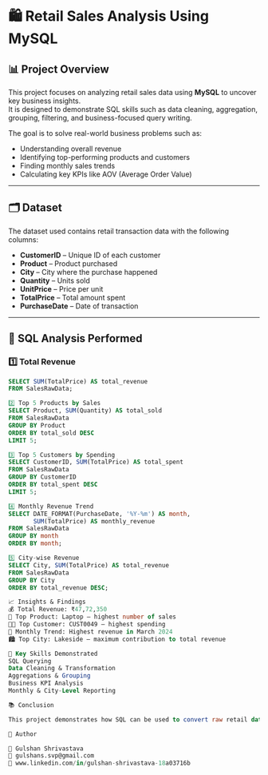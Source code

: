# 🛍️ Retail Sales Analysis Using MySQL

## 📊 Project Overview
This project focuses on analyzing retail sales data using **MySQL** to uncover key business insights.  
It is designed to demonstrate SQL skills such as data cleaning, aggregation, grouping, filtering, and business-focused query writing.

The goal is to solve real-world business problems such as:
- Understanding overall revenue
- Identifying top-performing products and customers
- Finding monthly sales trends
- Calculating key KPIs like AOV (Average Order Value)

---

## 🗂️ Dataset
The dataset used contains retail transaction data with the following columns:

- **CustomerID** – Unique ID of each customer  
- **Product** – Product purchased  
- **City** – City where the purchase happened  
- **Quantity** – Units sold  
- **UnitPrice** – Price per unit  
- **TotalPrice** – Total amount spent  
- **PurchaseDate** – Date of transaction

---

## 📌 SQL Analysis Performed

### 1️⃣ Total Revenue  
```sql
SELECT SUM(TotalPrice) AS total_revenue
FROM SalesRawData;

2️⃣ Top 5 Products by Sales
SELECT Product, SUM(Quantity) AS total_sold
FROM SalesRawData
GROUP BY Product
ORDER BY total_sold DESC
LIMIT 5;

3️⃣ Top 5 Customers by Spending
SELECT CustomerID, SUM(TotalPrice) AS total_spent
FROM SalesRawData
GROUP BY CustomerID
ORDER BY total_spent DESC
LIMIT 5;

4️⃣ Monthly Revenue Trend
SELECT DATE_FORMAT(PurchaseDate, '%Y-%m') AS month,
       SUM(TotalPrice) AS monthly_revenue
FROM SalesRawData
GROUP BY month
ORDER BY month;

5️⃣ City-wise Revenue
SELECT City, SUM(TotalPrice) AS total_revenue
FROM SalesRawData
GROUP BY City
ORDER BY total_revenue DESC;

📈 Insights & Findings
💰 Total Revenue: ₹47,72,350
🥇 Top Product: Laptop — highest number of sales
🧑‍💼 Top Customer: CUST0049 — highest spending
📆 Monthly Trend: Highest revenue in March 2024
🏙️ Top City: Lakeside — maximum contribution to total revenue

🧠 Key Skills Demonstrated
SQL Querying
Data Cleaning & Transformation
Aggregations & Grouping
Business KPI Analysis
Monthly & City-Level Reporting

📚 Conclusion

This project demonstrates how SQL can be used to convert raw retail data into actionable business insights.

📌 Author

👤 Gulshan Shrivastava
📧 gulshans.svp@gmail.com
💼 www.linkedin.com/in/gulshan-shrivastava-18a03716b
